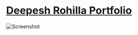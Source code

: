# [Deepesh Rohilla Portfolio](https://deepesh-portfolio-gj4i.onrender.com/)
![Screenshot](https://github.com/user-attachments/assets/9de8c054-36d4-48b1-ab65-caa1c59b99ac)
